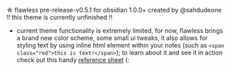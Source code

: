 ☆ flawless pre-release-v0.5.1 for obsidian 1.0.0+ 
  created by @sahdudeone
  !! this theme is currently unfinished !!

  - current theme functionality is extremely limited,
  for now, flawless brings a brand new color scheme, some small ui tweaks, it also allows for styling text by using inline html element within your notes (such as `<span class="red">this is text!</span>`); to learn about it and see it in action check out this handy [reference sheet](https://sahdude.one/p/flawless) (:
